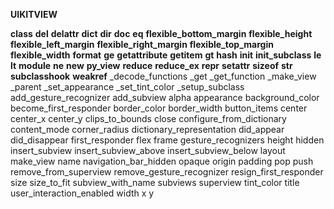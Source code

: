 **UIKITVIEW**

__class__
__del__
__delattr__
__dict__
__dir__
__doc__
__eq__
__flexible_bottom_margin__
__flexible_height__
__flexible_left_margin__
__flexible_right_margin__
__flexible_top_margin__
__flexible_width__
__format__
__ge__
__getattribute__
__getitem__
__gt__
__hash__
__init__
__init_subclass__
__le__
__lt__
__module__
__ne__
__new__
__py_view__
__reduce__
__reduce_ex__
__repr__
__setattr__
__sizeof__
__str__
__subclasshook__
__weakref__
_decode_functions
_get
_get_function
_make_view
_parent
_set_appearance
_set_tint_color
_setup_subclass
 add_gesture_recognizer
 add_subview
 alpha
 appearance
 background_color
 become_first_responder
 border_color
 border_width
 button_items
 center
 center_x
 center_y
 clips_to_bounds
 close
 configure_from_dictionary
 content_mode
 corner_radius
 dictionary_representation
 did_appear
 did_disappear
 first_responder
 flex
 frame
 gesture_recognizers
 height
 hidden
 insert_subview
 insert_subview_above
 insert_subview_below
 layout
 make_view
 name
 navigation_bar_hidden
 opaque
 origin
 padding
 pop
 push
 remove_from_superview
 remove_gesture_recognizer
 resign_first_responder
 size
 size_to_fit
 subview_with_name
 subviews
 superview
 tint_color
 title
 user_interaction_enabled
 width
 x
 y